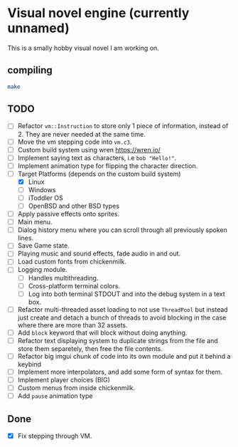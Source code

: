 # Visual novel engine (currently unnamed)

This is a smally hobby visual novel I am working on.

## compiling

```sh
make
```

## TODO

- [ ] Refactor `vm::Instruction` to store only 1 piece of information, instead of 2. They are never needed at the same time.
- [ ] Move the vm stepping code into `vm.c3`.
- [ ] Custom build system using wren https://wren.io/
- [ ] Implement saying text as characters, i.e `bob "Hello!"`.
- [ ] Implement animation type for flipping the character direction.
- [ ] Target Platforms (depends on the custom build system)
  + [X] Linux
  + [ ] Windows
  + [ ] iToddler OS
  + [ ] OpenBSD and other BSD types
- [ ] Apply passive effects onto sprites.
- [ ] Main menu.
- [ ] Dialog history menu where you can scroll through all previously spoken lines.
- [ ] Save Game state.
- [ ] Playing music and sound effects, fade audio in and out.
- [ ] Load custom fonts from chickenmilk.
- [ ] Logging module.
  + [ ] Handles multithreading.
  + [ ] Cross-platform terminal colors.
  + [ ] Log into both terminal STDOUT and into the debug system in a text box.
- [ ] Refactor multi-threaded asset loading to not use `ThreadPool` but instead just create and detach a bunch of threads to avoid blocking in the case where there are more than 32 assets.
- [ ] Add `block` keyword that will block without doing anything.
- [ ] Refactor text displaying system to duplicate strings from the file and store them separetely, then free the file contents.
- [ ] Refactor big imgui chunk of code into its own module and put it behind a keybind
- [ ] Implement more interpolators, and add some form of syntax for them.
- [ ] Implement player choices (BIG)
- [ ] Custom menus from inside chickenmilk.
- [ ] Add `pause` animation type

## Done

- [X] Fix stepping through VM.
